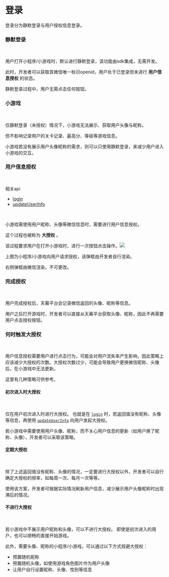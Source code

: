 # 登录

登录分为静默登录与用户授权信息登录。‌

### 静默登录 <a id="jing-mo-deng-lu"></a>

‌

用户打开小程序/小游戏时，默认进行静默登录，该功能由sdk集成，无需开发。‌

此时，开发者可以获取其微信唯一标识openid，用户处于已登录但未进行 **用户信息授权** 的状态。‌

静默登录过程中，用户无需点击任何按钮。‌

### **小游戏** <a id="xiao-you-xi"></a>

‌

仅静默登录（未授权）情况下，小游戏无法展示、获取用户头像与昵称。‌

但不影响记录用户的关卡记录、最高分、等级等游戏信息。‌

小游戏若没有展示用户头像昵称的需求，则可以只使用静默登录，来减少用户进入小游戏的交互。‌

### 用户信息授权 <a id="yong-hu-xin-xi-shou-quan"></a>

‌

相关api‌

* ​[login](https://skysriver.gitbook.io/skysriver/ji-shu-zhi-nan/deng-lu/shi-yong-login-huo-qu-deng-lu-yong-hu-xin-xi)​
* ​[updateUserInfo](https://skysriver.gitbook.io/skysriver/ji-shu-zhi-nan/deng-lu/cong-wei-xin-huo-qu-yong-hu-xin-xi)​

‌

小游戏需使用用户昵称、头像等微信信息时，需要进行用户信息授权。‌

这个过程也被称为 **大授权** 。‌

该过程要求用户在打开小游戏时，进行一次按钮点击操作。​![](https://cdn.nlark.com/yuque/0/2019/png/254569/1557223738363-224fac0f-90e6-4041-ad9a-f64e32df269d.png)‌

上图为小程序/小游戏向用户请求授权，该弹框由开发者自行渲染。‌

右侧弹框由微信渲染，不可更改。‌

### **完成授权** <a id="wan-cheng-shou-quan"></a>

‌

用户完成授权后，天幕平台会记录微信返回的头像、昵称等信息。‌

用户之后打开游戏时，开发者可以直接从天幕平台获取头像、昵称，因此不再需要用户点击授权按钮。‌

### **何时触发大授权** <a id="he-shi-chu-fa-da-shou-quan"></a>

‌

用户信息授权需要用户进行点击行为，可能会对用户流失率产生影响，因此策略上应该减少大授权的次数。大授权次数过少，可能会导致用户更换微信昵称、头像后，在小游戏中无法更新。‌

这里有几种策略可供参考。‌

#### **初次进入时大授权** <a id="chu-ci-jin-ru-shi-da-shou-quan"></a>

‌

仅在用户初次进入时进行大授权。 也就是在 [`login`](https://skysriver.gitbook.io/skysriver/ji-shu-zhi-nan/deng-lu/cong-wei-xin-huo-qu-yong-hu-xin-xi) 时，若返回值没有昵称、头像等信息，再使用 [`updateUserInfo`](https://skysriver.gitbook.io/skysriver/ji-shu-zhi-nan/deng-lu/cong-wei-xin-huo-qu-yong-hu-xin-xi) 向用户发起大授权。‌

若小游戏中需要使用用户头像、昵称，而不关心用户信息的更新（如用户换了昵称、头像），开发者可以采取该策略。‌

#### **定期大授权** <a id="ding-qi-da-shou-quan"></a>

‌

除了上述返回值没有昵称、头像的情况，一定要进行大授权以外，开发者可以自行确定大授权的频率，如每周一次、每月一次等等。‌

使用该方案，开发者可根据实际情况刷新用户信息，减少展示用户头像昵称时出现滞后的情况。‌

#### **不进行大授权** <a id="bu-jin-hang-da-shou-quan"></a>

‌

若小游戏中不展示用户昵称和头像，可以不进行大授权。 即使是初次进入的用户，也可以顺畅的直接开始游戏。‌

此外，需要头像、昵称的小程序/小游戏，可以通过以下方式规避大授权：‌

* 预置随机昵称
* 预置随机头像，如使用游戏角色图片作为用户头像
* 让用户自行设置昵称、头像、性别等信息

